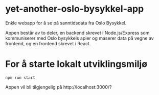 # yet-another-oslo-bysykkel-app
Enkle webapp for å se på sanntidsdata fra Oslo Bysykkel.

Appen består av to deler, en backend skrevet i Node.js/Express som kommuniserer med Oslo bysykkels apier og maserer data på vegne av frontend, og en  frontend skrevet i React.

# For å starte lokalt utviklingsmiljø
```npm run start```

Appen vil bli tilgjengelig på http://localhost:3000/?